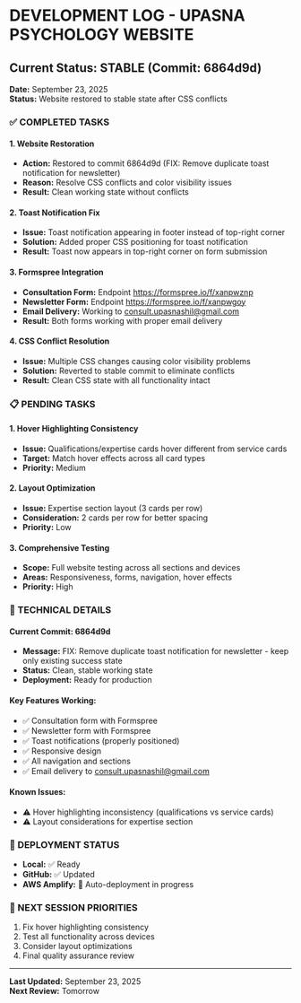 # DEVELOPMENT LOG - UPASNA PSYCHOLOGY WEBSITE

## Current Status: STABLE (Commit: 6864d9d)
**Date:** September 23, 2025  
**Status:** Website restored to stable state after CSS conflicts

### ✅ COMPLETED TASKS

#### 1. Website Restoration
- **Action:** Restored to commit 6864d9d (FIX: Remove duplicate toast notification for newsletter)
- **Reason:** Resolve CSS conflicts and color visibility issues
- **Result:** Clean working state without conflicts

#### 2. Toast Notification Fix
- **Issue:** Toast notification appearing in footer instead of top-right corner
- **Solution:** Added proper CSS positioning for toast notification
- **Result:** Toast now appears in top-right corner on form submission

#### 3. Formspree Integration
- **Consultation Form:** Endpoint https://formspree.io/f/xanpwznp
- **Newsletter Form:** Endpoint https://formspree.io/f/xanpwgoy
- **Email Delivery:** Working to consult.upasnashil@gmail.com
- **Result:** Both forms working with proper email delivery

#### 4. CSS Conflict Resolution
- **Issue:** Multiple CSS changes causing color visibility problems
- **Solution:** Reverted to stable commit to eliminate conflicts
- **Result:** Clean CSS state with all functionality intact

### 📋 PENDING TASKS

#### 1. Hover Highlighting Consistency
- **Issue:** Qualifications/expertise cards hover different from service cards
- **Target:** Match hover effects across all card types
- **Priority:** Medium

#### 2. Layout Optimization
- **Issue:** Expertise section layout (3 cards per row)
- **Consideration:** 2 cards per row for better spacing
- **Priority:** Low

#### 3. Comprehensive Testing
- **Scope:** Full website testing across all sections and devices
- **Areas:** Responsiveness, forms, navigation, hover effects
- **Priority:** High

### 🔧 TECHNICAL DETAILS

#### Current Commit: 6864d9d
- **Message:** FIX: Remove duplicate toast notification for newsletter - keep only existing success state
- **Status:** Clean, stable working state
- **Deployment:** Ready for production

#### Key Features Working:
- ✅ Consultation form with Formspree
- ✅ Newsletter form with Formspree  
- ✅ Toast notifications (properly positioned)
- ✅ Responsive design
- ✅ All navigation and sections
- ✅ Email delivery to consult.upasnashil@gmail.com

#### Known Issues:
- ⚠️ Hover highlighting inconsistency (qualifications vs service cards)
- ⚠️ Layout considerations for expertise section

### 🚀 DEPLOYMENT STATUS
- **Local:** ✅ Ready
- **GitHub:** ✅ Updated
- **AWS Amplify:** 🔄 Auto-deployment in progress

### 📝 NEXT SESSION PRIORITIES
1. Fix hover highlighting consistency
2. Test all functionality across devices
3. Consider layout optimizations
4. Final quality assurance review

---
**Last Updated:** September 23, 2025  
**Next Review:** Tomorrow
